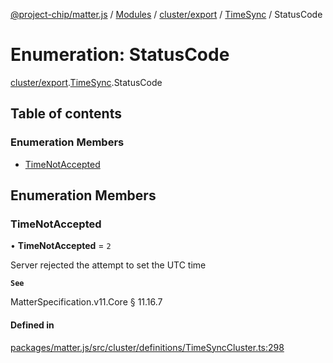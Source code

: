 [@project-chip/matter.js](../README.md) / [Modules](../modules.md) / [cluster/export](../modules/cluster_export.md) / [TimeSync](../modules/cluster_export.TimeSync.md) / StatusCode

# Enumeration: StatusCode

[cluster/export](../modules/cluster_export.md).[TimeSync](../modules/cluster_export.TimeSync.md).StatusCode

## Table of contents

### Enumeration Members

- [TimeNotAccepted](cluster_export.TimeSync.StatusCode.md#timenotaccepted)

## Enumeration Members

### TimeNotAccepted

• **TimeNotAccepted** = ``2``

Server rejected the attempt to set the UTC time

**`See`**

MatterSpecification.v11.Core § 11.16.7

#### Defined in

[packages/matter.js/src/cluster/definitions/TimeSyncCluster.ts:298](https://github.com/project-chip/matter.js/blob/2d9f2165d2672864fda3496a6d0d5f93597f82c6/packages/matter.js/src/cluster/definitions/TimeSyncCluster.ts#L298)
